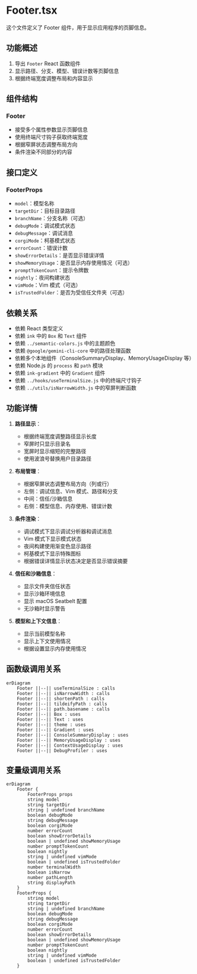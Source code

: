 # Footer.tsx

这个文件定义了 Footer 组件，用于显示应用程序的页脚信息。

## 功能概述

1. 导出 `Footer` React 函数组件
2. 显示路径、分支、模型、错误计数等页脚信息
3. 根据终端宽度调整布局和内容显示

## 组件结构

### Footer
- 接受多个属性参数显示页脚信息
- 使用终端尺寸钩子获取终端宽度
- 根据窄屏状态调整布局方向
- 条件渲染不同部分的内容

## 接口定义

### FooterProps
- `model`：模型名称
- `targetDir`：目标目录路径
- `branchName`：分支名称（可选）
- `debugMode`：调试模式状态
- `debugMessage`：调试消息
- `corgiMode`：柯基模式状态
- `errorCount`：错误计数
- `showErrorDetails`：是否显示错误详情
- `showMemoryUsage`：是否显示内存使用情况（可选）
- `promptTokenCount`：提示令牌数
- `nightly`：夜间构建状态
- `vimMode`：Vim 模式（可选）
- `isTrustedFolder`：是否为受信任文件夹（可选）

## 依赖关系

- 依赖 React 类型定义
- 依赖 `ink` 中的 `Box` 和 `Text` 组件
- 依赖 `../semantic-colors.js` 中的主题颜色
- 依赖 `@google/gemini-cli-core` 中的路径处理函数
- 依赖多个本地组件（ConsoleSummaryDisplay、MemoryUsageDisplay 等）
- 依赖 Node.js 的 `process` 和 `path` 模块
- 依赖 `ink-gradient` 中的 `Gradient` 组件
- 依赖 `../hooks/useTerminalSize.js` 中的终端尺寸钩子
- 依赖 `../utils/isNarrowWidth.js` 中的窄屏判断函数

## 功能详情

1. **路径显示**：
   - 根据终端宽度调整路径显示长度
   - 窄屏时只显示目录名
   - 宽屏时显示缩短的完整路径
   - 使用波浪号替换用户目录路径

2. **布局管理**：
   - 根据窄屏状态调整布局方向（列或行）
   - 左侧：调试信息、Vim 模式、路径和分支
   - 中间：信任/沙箱信息
   - 右侧：模型信息、内存使用、错误计数

3. **条件渲染**：
   - 调试模式下显示调试分析器和调试消息
   - Vim 模式下显示模式状态
   - 夜间构建使用渐变色显示路径
   - 柯基模式下显示特殊图标
   - 根据错误详情显示状态决定是否显示错误摘要

4. **信任和沙箱信息**：
   - 显示文件夹信任状态
   - 显示沙箱环境信息
   - 显示 macOS Seatbelt 配置
   - 无沙箱时显示警告

5. **模型和上下文信息**：
   - 显示当前模型名称
   - 显示上下文使用情况
   - 根据设置显示内存使用情况

## 函数级调用关系

```mermaid
erDiagram
    Footer ||--|| useTerminalSize : calls
    Footer ||--|| isNarrowWidth : calls
    Footer ||--|| shortenPath : calls
    Footer ||--|| tildeifyPath : calls
    Footer ||--|| path.basename : calls
    Footer ||--|| Box : uses
    Footer ||--|| Text : uses
    Footer ||--|| theme : uses
    Footer ||--|| Gradient : uses
    Footer ||--|| ConsoleSummaryDisplay : uses
    Footer ||--|| MemoryUsageDisplay : uses
    Footer ||--|| ContextUsageDisplay : uses
    Footer ||--|| DebugProfiler : uses
```

## 变量级调用关系

```mermaid
erDiagram
    Footer {
        FooterProps props
        string model
        string targetDir
        string | undefined branchName
        boolean debugMode
        string debugMessage
        boolean corgiMode
        number errorCount
        boolean showErrorDetails
        boolean | undefined showMemoryUsage
        number promptTokenCount
        boolean nightly
        string | undefined vimMode
        boolean | undefined isTrustedFolder
        number terminalWidth
        boolean isNarrow
        number pathLength
        string displayPath
    }
    FooterProps {
        string model
        string targetDir
        string | undefined branchName
        boolean debugMode
        string debugMessage
        boolean corgiMode
        number errorCount
        boolean showErrorDetails
        boolean | undefined showMemoryUsage
        number promptTokenCount
        boolean nightly
        string | undefined vimMode
        boolean | undefined isTrustedFolder
    }
```
